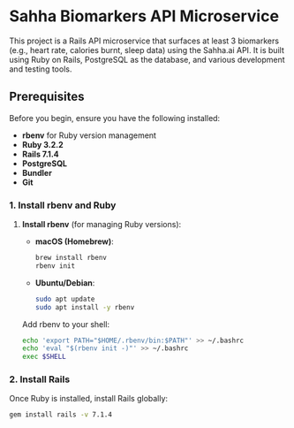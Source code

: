# Sahha Biomarkers API Microservice

This project is a Rails API microservice that surfaces at least 3 biomarkers (e.g., heart rate, calories burnt, sleep data) using the Sahha.ai API. It is built using Ruby on Rails, PostgreSQL as the database, and various development and testing tools.

## Prerequisites

Before you begin, ensure you have the following installed:

- **rbenv** for Ruby version management
- **Ruby 3.2.2**
- **Rails 7.1.4**
- **PostgreSQL**
- **Bundler**
- **Git**

### 1. Install rbenv and Ruby

1. **Install rbenv** (for managing Ruby versions):

   - **macOS (Homebrew)**:
     ```bash
     brew install rbenv
     rbenv init
     ```

   - **Ubuntu/Debian**:
     ```bash
     sudo apt update
     sudo apt install -y rbenv
     ```

   Add rbenv to your shell:
   ```bash
   echo 'export PATH="$HOME/.rbenv/bin:$PATH"' >> ~/.bashrc
   echo 'eval "$(rbenv init -)"' >> ~/.bashrc
   exec $SHELL
   ```

### 2. Install Rails

Once Ruby is installed, install Rails globally:

```bash
gem install rails -v 7.1.4
   ```

   